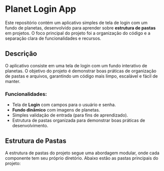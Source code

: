 # Planet Login App

Este repositório contém um aplicativo simples de tela de login com um fundo de planetas, desenvolvido para aprender sobre **estrutura de pastas** em projetos. O foco principal do projeto foi a organização do código e a separação clara de funcionalidades e recursos.

## Descrição

O aplicativo consiste em uma tela de login com um fundo interativo de planetas. O objetivo do projeto é demonstrar boas práticas de organização de pastas e arquivos, garantindo um código mais limpo, escalável e fácil de manter.

### Funcionalidades:

- Tela de **Login** com campos para o usuário e senha.
- **Fundo dinâmico** com imagens de planetas.
- Simples validação de entrada (para fins de aprendizado).
- Estrutura de pastas organizada para demonstrar boas práticas de desenvolvimento.

## Estrutura de Pastas

A estrutura de pastas do projeto segue uma abordagem modular, onde cada componente tem seu próprio diretório. Abaixo estão as pastas principais do projeto:

